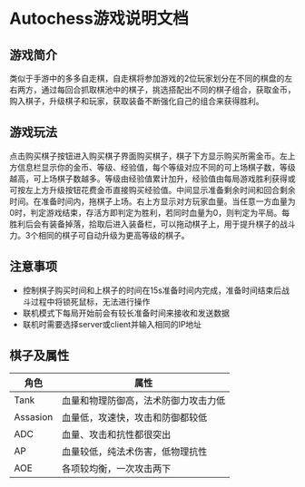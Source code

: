 # Autochess游戏说明文档

## 游戏简介
类似于手游中的多多自走棋，自走棋将参加游戏的2位玩家划分在不同的棋盘的左右两方，通过每回合抓取棋池中的棋子，挑选搭配出不同的棋子组合，获取金币，购入棋子，升级棋子和玩家，获取装备不断强化自己的组合来获得胜利。

## 游戏玩法

点击购买棋子按钮进入购买棋子界面购买棋子，棋子下方显示购买所需金币。左上方信息栏显示你的金币、等级、经验值，每个等级对应不同的可上场棋子数，等级越高，可上场棋子数越多。等级由经验值累计加升，经验值由每局游戏胜利获得或可按左上方升级按钮花费金币直接购买经验值。中间显示准备剩余时间和回合剩余时间。在准备时间内，拖棋子上场。右上方显示对方玩家血量。当任意一方血量为0时，判定游戏结束，存活方即判定为胜利，若同时血量为0，则判定为平局。每胜利后会有装备掉落，拾取后进入装备栏，可以拖动棋子上，用于提升棋子的战斗力。3个相同的棋子可自动升级为更高等级的棋子。

## 注意事项
+ 控制棋子购买时间和上棋子的时间在15s准备时间内完成，准备时间结束后战斗过程中将锁死鼠标，无法进行操作
+ 联机模式下每局开始前会有较长准备时间来接收和发送数据
+ 联机时需要选择server或client并输入相同的IP地址
## 棋子及属性  

|  角色   | 属性 | 
|  ----  | ----  | 
| Tank  | 血量和物理防御高，法术防御力攻击力低 | 
| Assasion  | 血量低，攻速快，攻击和防御都较低 | 
| ADC | 血量、攻击和抗性都很突出 | 
| AP | 血量较低，纯法术伤害，低物理抗性 | 
| AOE | 各项较均衡，一次攻击两下 | 




